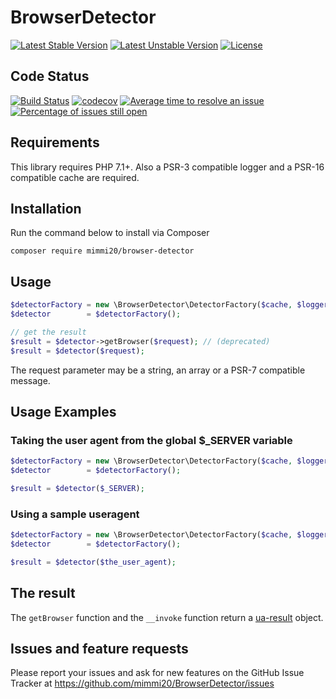# BrowserDetector

[![Latest Stable Version](https://poser.pugx.org/mimmi20/browser-detector/v/stable?format=flat-square)](https://packagist.org/packages/mimmi20/browser-detector)
[![Latest Unstable Version](https://poser.pugx.org/mimmi20/browser-detector/v/unstable?format=flat-square)](https://packagist.org/packages/mimmi20/browser-detector)
[![License](https://poser.pugx.org/mimmi20/browser-detector/license?format=flat-square)](https://packagist.org/packages/mimmi20/browser-detector)

## Code Status

[![Build Status](https://travis-ci.org/mimmi20/BrowserDetector.svg?branch=master)](https://travis-ci.org/mimmi20/BrowserDetector)
[![codecov](https://codecov.io/gh/mimmi20/BrowserDetector/branch/master/graph/badge.svg)](https://codecov.io/gh/mimmi20/BrowserDetector)
[![Average time to resolve an issue](http://isitmaintained.com/badge/resolution/mimmi20/BrowserDetector.svg)](http://isitmaintained.com/project/mimmi20/BrowserDetector "Average time to resolve an issue")
[![Percentage of issues still open](http://isitmaintained.com/badge/open/mimmi20/BrowserDetector.svg)](http://isitmaintained.com/project/mimmi20/BrowserDetector "Percentage of issues still open")

## Requirements

This library requires PHP 7.1+.
Also a PSR-3 compatible logger and a PSR-16 compatible cache are required.

## Installation

Run the command below to install via Composer

```shell
composer require mimmi20/browser-detector
```

## Usage

```php
$detectorFactory = new \BrowserDetector\DetectorFactory($cache, $logger);
$detector        = $detectorFactory();

// get the result
$result = $detector->getBrowser($request); // (deprecated)
$result = $detector($request);
```

The request parameter may be a string, an array or a PSR-7 compatible message.

## Usage Examples

### Taking the user agent from the global $_SERVER variable

```php
$detectorFactory = new \BrowserDetector\DetectorFactory($cache, $logger);
$detector        = $detectorFactory();

$result = $detector($_SERVER);
```

### Using a sample useragent

```php
$detectorFactory = new \BrowserDetector\DetectorFactory($cache, $logger);
$detector        = $detectorFactory();

$result = $detector($the_user_agent);
```

## The result

The `getBrowser` function and the `__invoke` function return a [ua-result](https://github.com/mimmi20/ua-result) object.

## Issues and feature requests

Please report your issues and ask for new features on the GitHub Issue Tracker
at https://github.com/mimmi20/BrowserDetector/issues
